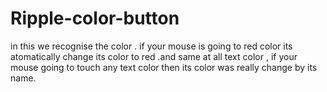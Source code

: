 # Ripple-color-button
in this we recognise the color . if your mouse is going to red color its atomatically change its color to red .and same at all text color , if your mouse going to touch any text color then its color was really change by its  name.

